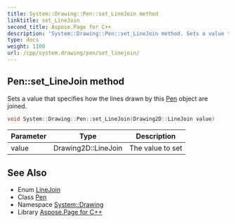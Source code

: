 ```yaml
---
title: System::Drawing::Pen::set_LineJoin method
linktitle: set_LineJoin
second_title: Aspose.Page for C++
description: 'System::Drawing::Pen::set_LineJoin method. Sets a value that specifies how the lines drawn by this Pen object are joined in C++.'
type: docs
weight: 1100
url: /cpp/system.drawing/pen/set_linejoin/
---
```

## Pen::set_LineJoin method


Sets a value that specifies how the lines drawn by this [Pen](../) object are joined.

```cpp
void System::Drawing::Pen::set_LineJoin(Drawing2D::LineJoin value)
```


| Parameter | Type | Description |
| --- | --- | --- |
| value | Drawing2D::LineJoin | The value to set |

## See Also

* Enum [LineJoin](../../../system.drawing.drawing2d/linejoin/)
* Class [Pen](../)
* Namespace [System::Drawing](../../)
* Library [Aspose.Page for C++](../../../)
